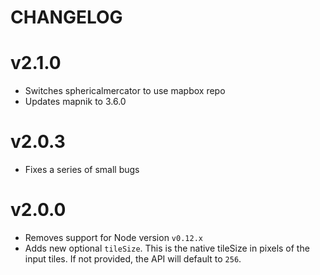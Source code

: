 # CHANGELOG

# v2.1.0

* Switches sphericalmercator to use mapbox repo
* Updates mapnik to 3.6.0

# v2.0.3

* Fixes a series of small bugs 

# v2.0.0

* Removes support for Node version `v0.12.x`
* Adds new optional `tileSize`. This is the native tileSize in pixels of the input tiles. If not provided, the API will default to `256`.
